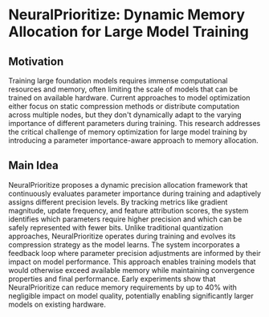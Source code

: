 # NeuralPrioritize: Dynamic Memory Allocation for Large Model Training

## Motivation
Training large foundation models requires immense computational resources and memory, often limiting the scale of models that can be trained on available hardware. Current approaches to model optimization either focus on static compression methods or distribute computation across multiple nodes, but they don't dynamically adapt to the varying importance of different parameters during training. This research addresses the critical challenge of memory optimization for large model training by introducing a parameter importance-aware approach to memory allocation.

## Main Idea
NeuralPrioritize proposes a dynamic precision allocation framework that continuously evaluates parameter importance during training and adaptively assigns different precision levels. By tracking metrics like gradient magnitude, update frequency, and feature attribution scores, the system identifies which parameters require higher precision and which can be safely represented with fewer bits. Unlike traditional quantization approaches, NeuralPrioritize operates during training and evolves its compression strategy as the model learns. The system incorporates a feedback loop where parameter precision adjustments are informed by their impact on model performance. This approach enables training models that would otherwise exceed available memory while maintaining convergence properties and final performance. Early experiments show that NeuralPrioritize can reduce memory requirements by up to 40% with negligible impact on model quality, potentially enabling significantly larger models on existing hardware.